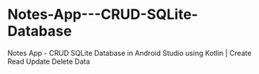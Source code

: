 # Notes-App---CRUD-SQLite-Database
Notes App - CRUD SQLite Database in Android Studio using Kotlin | Create Read Update Delete Data
